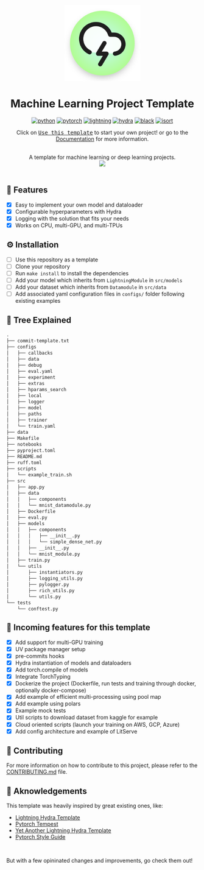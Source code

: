 <div align="center">

<img width="200" src="https://github.com/rayanramoul/ml-project-template/blob/master/assets/img/icon.png?raw=true">
</img>
<h1>Machine Learning Project Template</h1>

[![python](https://img.shields.io/badge/-Python_3.8_%7C_3.9_%7C_3.10-blue?logo=python&logoColor=white)](https://github.com/pre-commit/pre-commit)
[![pytorch](https://img.shields.io/badge/PyTorch_2.0+-ee4c2c?logo=pytorch&logoColor=white)](https://pytorch.org/get-started/locally/)
[![lightning](https://img.shields.io/badge/-Lightning_2.0+-792ee5?logo=pytorchlightning&logoColor=white)](https://pytorchlightning.ai/)
[![hydra](https://img.shields.io/badge/Config-Hydra_1.3-89b8cd)](https://hydra.cc/)
[![black](https://img.shields.io/badge/Code%20Style-Black-black.svg?labelColor=gray)](https://black.readthedocs.io/en/stable/)
[![isort](https://img.shields.io/badge/%20imports-isort-%231674b1?style=flat&labelColor=ef8336)](https://pycqa.github.io/isort/) <br>

Click on [<kbd>Use this template</kbd>](https://github.com/rayanramoul/ml-project-template/generate) to start your own project! or go to the [Documentation](https://rayanramoul.github.io/ml-project-template/) for more information.

<br>
A template for machine learning or deep learning projects.
<br>
<img src="https://raw.githubusercontent.com/catppuccin/catppuccin/main/assets/palette/macchiato.png" width="400" />
</div>

<br>

## 🧠 Features

- [x] Easy to implement your own model and dataloader
- [x] Configurable hyperparameters with Hydra
- [x] Logging with the solution that fits your needs
- [x] Works on CPU, multi-GPU, and multi-TPUs

## ⚙️ Installation

- [ ] Use this repository as a template
- [ ] Clone your repository
- [ ] Run `make install` to install the dependencies
- [ ] Add your model which inherits from `LightningModule` in `src/models`
- [ ] Add your dataset which inherits from `Datamodule` in `src/data`
- [ ] Add associated yaml configuration files in `configs/` folder following existing examples

## 🌳 Tree Explained

```
.
├── commit-template.txt
├── configs
│   ├── callbacks
│   ├── data
│   ├── debug
│   ├── eval.yaml
│   ├── experiment
│   ├── extras
│   ├── hparams_search
│   ├── local
│   ├── logger
│   ├── model
│   ├── paths
│   ├── trainer
│   └── train.yaml
├── data
├── Makefile
├── notebooks
├── pyproject.toml
├── README.md
├── ruff.toml
├── scripts
│   └── example_train.sh
├── src
│   ├── app.py
│   ├── data
│   │   ├── components
│   │   └── mnist_datamodule.py
│   ├── Dockerfile
│   ├── eval.py
│   ├── models
│   │   ├── components
│   │   │   ├── __init__.py
│   │   │   └── simple_dense_net.py
│   │   ├── __init__.py
│   │   └── mnist_module.py
│   ├── train.py
│   └── utils
│       ├── instantiators.py
│       ├── logging_utils.py
│       ├── pylogger.py
│       ├── rich_utils.py
│       └── utils.py
└── tests
    └── conftest.py

````

## 🔮 Incoming features for this template

- [x] Add support for multi-GPU training
- [x] UV package manager setup
- [x] pre-commits hooks
- [x] Hydra instantiation of models and dataloaders
- [x] Add torch.compile of models
- [x] Integrate TorchTyping
- [x] Dockerize the project (Dockerfile, run tests and training through docker, optionally docker-compose)
- [x] Add example of efficient multi-processing using pool map
- [x] Add example using polars
- [x] Example mock tests
- [x] Util scripts to download dataset from kaggle for example
- [x] Cloud oriented scripts (launch your training on AWS, GCP, Azure)
- [x] Add config architecture and example of LitServe

## 🤝 Contributing

For more information on how to contribute to this project, please refer to the [CONTRIBUTING.md](CONTRIBUTING.md) file.

## 🌟 Aknowledgements

This template was heavily inspired by great existing ones, like:

- [Lightning Hydra Template](https://github.com/ashleve/lightning-hydra-template/)
- [Pytorch Tempest](https://github.com/Erlemar/pytorch_tempest)
- [Yet Another Lightning Hydra Template](https://github.com/gorodnitskiy/yet-another-lightning-hydra-template)
- [Pytorch Style Guide](https://github.com/IgorSusmelj/pytorch-styleguide)
<br>

But with a few opininated changes and improvements, go check them out!
